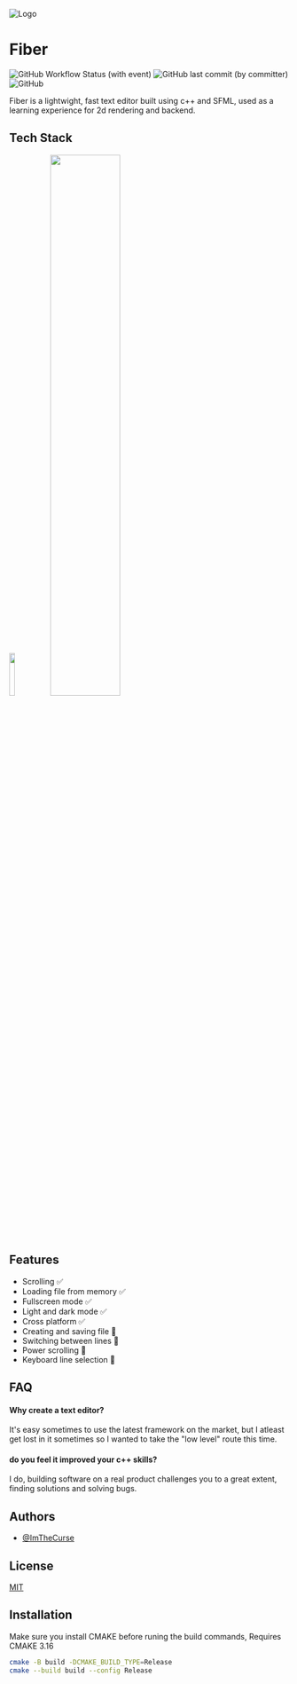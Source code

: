 ![Logo](https://github.com/ImTheCurse/fiber/assets/33231841/8ccb56a1-a53a-4a14-bb79-71789d4e4c96)

# Fiber

![GitHub Workflow Status (with event)](https://img.shields.io/github/actions/workflow/status/imthecurse/fiber/ci.yml?style=for-the-badge&logo=instructure&logoColor=D9E0EE&labelColor=302D41)
![GitHub last commit (by committer)](https://img.shields.io/github/last-commit/imthecurse/fiber?style=for-the-badge&logo=starship&logoColor=D9E0EE&labelColor=302D41&color=8bd5ca)
![GitHub](https://img.shields.io/github/license/imthecurse/fiber?style=for-the-badge&logo=Academia&logoColor=D9E0EE&labelColor=302D41&color=ee999f)

Fiber is a lightwight, fast text editor built using c++ and SFML, used as a learning experience for 2d rendering and backend.

## Tech Stack

<p float="left">
    <img src="https://github.com/ImTheCurse/fiber/assets/33231841/e81813fa-0abe-43b6-b4b3-5eb3828150cb" width=14% height=14%>
    <img src="https://github.com/ImTheCurse/fiber/assets/33231841/96b592fb-025f-4a64-a054-1a901fb015e5" width=50% height=50%>
</p>

## Features

- Scrolling ✅
- Loading file from memory ✅
- Fullscreen mode ✅
- Light and dark mode ✅
- Cross platform ✅
- Creating and saving file 🚧
- Switching between lines 🚧
- Power scrolling 🚧
- Keyboard line selection 🚧

## FAQ

#### Why create a text editor?

It's easy sometimes to use the latest framework on the market, but I atleast get lost in it sometimes so I wanted to take the "low level" route this time.

#### do you feel it improved your c++ skills?

I do, building software on a real product challenges you to a great extent, finding solutions and solving bugs.

## Authors

- [@ImTheCurse](https://www.github.com/ImTheCurse)

## License

[MIT](https://choosealicense.com/licenses/mit/)

## Installation

Make sure you install CMAKE before runing the build commands,
Requires CMAKE 3.16

```bash
cmake -B build -DCMAKE_BUILD_TYPE=Release
cmake --build build --config Release
```
